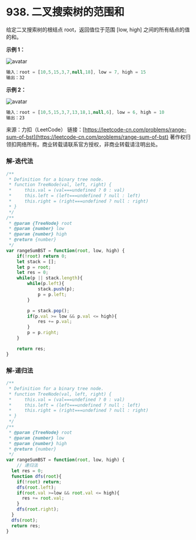 # 938. 二叉搜索树的范围和

给定二叉搜索树的根结点 root，返回值位于范围 [low, high] 之间的所有结点的值的和。

**示例 1：**

![avatar](https://assets.leetcode.com/uploads/2020/11/05/bst1.jpg)

```js
输入：root = [10,5,15,3,7,null,18], low = 7, high = 15
输出：32
```

**示例 2：**

![avatar](https://assets.leetcode.com/uploads/2020/11/05/bst2.jpg)

```js
输入：root = [10,5,15,3,7,13,18,1,null,6], low = 6, high = 10
输出：23
```

来源：力扣（LeetCode）
链接：[https://leetcode-cn.com/problems/range-sum-of-bst](https://leetcode-cn.com/problems/range-sum-of-bst)
著作权归领扣网络所有。商业转载请联系官方授权，非商业转载请注明出处。


### 解-迭代法
```js
/**
 * Definition for a binary tree node.
 * function TreeNode(val, left, right) {
 *     this.val = (val===undefined ? 0 : val)
 *     this.left = (left===undefined ? null : left)
 *     this.right = (right===undefined ? null : right)
 * }
 */
/**
 * @param {TreeNode} root
 * @param {number} low
 * @param {number} high
 * @return {number}
 */
var rangeSumBST = function(root, low, high) {
	if(!root) return 0;
	let stack = [];
	let p = root;
	let res = 0;
	while(p || stack.length){
		while(p.left){
			stack.push(p);
			p = p.left;
		}

		p = stack.pop();
		if(p.val >= low && p.val <= high){
			res += p.val;
		}
		p = p.right;
	}

	return res;
}
```

### 解-递归法
```js
/**
 * Definition for a binary tree node.
 * function TreeNode(val, left, right) {
 *     this.val = (val===undefined ? 0 : val)
 *     this.left = (left===undefined ? null : left)
 *     this.right = (right===undefined ? null : right)
 * }
 */
/**
 * @param {TreeNode} root
 * @param {number} low
 * @param {number} high
 * @return {number}
 */
var rangeSumBST = function(root, low, high) {
	// 递归法
  let res = 0;
  function dfs(root){
    if(!root) return;
    dfs(root.left);
    if(root.val >=low && root.val <= high){
      res += root.val;
    }
    dfs(root.right);
  }
  dfs(root);
  return res;
}
```